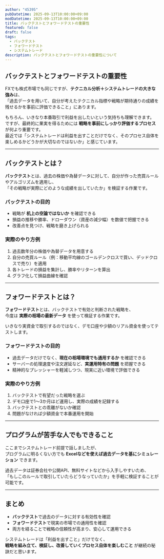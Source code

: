 ```yaml
---
author: "45395"
pubDatetime: 2025-09-13T10:00:00+09:00
modDatetime: 2025-09-13T10:00:00+09:00
title: バックテストとフォワードテストの重要性
featured: false
draft: false
tags:
  - バックテスト
  - フォワードテスト
  - システムトレード
description: バックテストとフォワードテストの重要性について
---
```


## バックテストとフォワードテストの重要性

FXでも株式市場でも同じですが、**テクニカル分析＋システムトレードの大きな強み**は、  
「過去データを用いて、自分が考えたテクニカル指標や戦略が期待通りの成績を残せるかを事前に評価できること」にあります。  

もちろん、いきなり本番取引で利益を出したいという気持ちも理解できます。  
ですが、最終的に果実を得るためには **戦略を事前にしっかり評価するプロセス** が何より重要です。  
最近では「システムトレードは利益を出すことだけでなく、そのプロセス自体を楽しめるかどうかが大切なのではないか」と感じています。  

---

## バックテストとは？

**バックテスト**とは、過去の株価や為替データに対して、自分が作った売買ルールやアルゴリズムを適用し、  
「その戦略が実際にどのような成績を出していたか」を検証する作業です。  

### バックテストの目的
- 戦略が **机上の空論ではないか** を確認できる  
- 損益の推移や勝率、ドローダウン（資産の減少幅）を数値で把握できる  
- 改善点を見つけ、戦略を磨き上げられる  

### 実際のやり方例
1. 過去数年分の株価や為替データを用意する  
2. 自分の売買ルール（例：移動平均線のゴールデンクロスで買い、デッドクロスで売り）を適用  
3. 各トレードの損益を集計し、勝率やリターンを算出  
4. グラフ化して損益曲線を確認  

---

## フォワードテストとは？

**フォワードテスト**とは、バックテストで有効と判断された戦略を、  
今度は **実際の相場の最新データ** を使って検証する作業です。  

いきなり実資金で取引するのではなく、デモ口座や少額のリアル資金を使ってテストします。  

### フォワードテストの目的
- 過去データだけでなく、**現在の相場環境でも通用するか** を確認できる  
- サーバーの処理速度や注文遅延など、**実運用特有の問題** を把握できる  
- 精神的なプレッシャーを軽減しつつ、現実に近い環境で評価できる  

### 実際のやり方例
1. バックテストで有望だった戦略を選ぶ  
2. デモ口座で1〜3か月ほど運用し、実際の成績を記録する  
3. バックテストとの乖離がないか確認  
4. 問題がなければ少額資金で本番運用を開始  

---

## プログラムが苦手な人でもできること

ここまでシステムトレード前提で話しましたが、  
プログラムに明るくない方でも **Excelなどを使えば過去データを基にシミュレーション** できます。  

過去データは証券会社や公開API、無料サイトなどから入手しやすいため、  
「もしこのルールで取引していたらどうなっていたか」を手軽に検証することが可能です。  

---

## まとめ

- **バックテスト**で過去のデータに対する有効性を確認  
- **フォワードテスト**で現実の市場での通用性を確認  
- 両方を経ることで戦略の信頼性が高まり、安心して運用できる  

システムトレードは「利益を出すこと」だけでなく、  
**戦略を組み立て、検証し、改善していくプロセス自体を楽しむこと** が継続の秘訣だと思います。  
